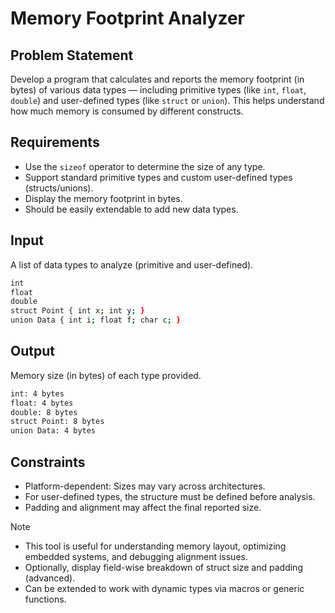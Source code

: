 # Memory Footprint Analyzer

## Problem Statement

Develop a program that calculates and reports the memory footprint (in bytes) of various data types — including primitive types (like `int`, `float`, `double`) and user-defined types (like `struct` or `union`). This helps understand how much memory is consumed by different constructs.

## Requirements

- Use the `sizeof` operator to determine the size of any type.
- Support standard primitive types and custom user-defined types (structs/unions).
- Display the memory footprint in bytes.
- Should be easily extendable to add new data types.

## Input

A list of data types to analyze (primitive and user-defined).

```bash
int
float
double
struct Point { int x; int y; }
union Data { int i; float f; char c; }
```

## Output

Memory size (in bytes) of each type provided.

```bash
int: 4 bytes
float: 4 bytes
double: 8 bytes
struct Point: 8 bytes
union Data: 4 bytes

```

## Constraints

- Platform-dependent: Sizes may vary across architectures.
- For user-defined types, the structure must be defined before analysis.
- Padding and alignment may affect the final reported size.

> [!NOTE]
>
> - This tool is useful for understanding memory layout, optimizing embedded systems, and debugging alignment issues.
> - Optionally, display field-wise breakdown of struct size and padding (advanced).
> - Can be extended to work with dynamic types via macros or generic functions.
